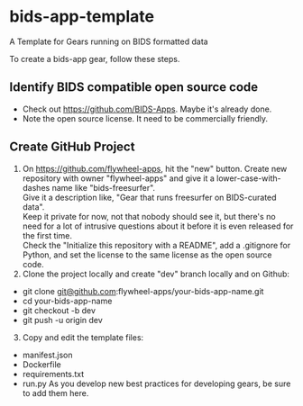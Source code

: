 # bids-app-template
A Template for Gears running on BIDS formatted data

To create a bids-app gear, follow these steps.

## Identify BIDS compatible open source code

* Check out https://github.com/BIDS-Apps.  Maybe it's already done.
* Note the open source license.  It need to be commercially friendly.

## Create GitHub Project

1. On https://github.com/flywheel-apps, hit the "new" button. 
Create new repository with owner "flywheel-apps" and give it a lower-case-with-dashes name like "bids-freesurfer".  
Give it a description like, "Gear that runs freesurfer on BIDS-curated data".  
Keep it private for now, not that nobody should see it, but there's no need for a lot of intrusive questions about it before it is even released for the first time.  
Check the "Initialize this repository with a README", add a .gitignore for Python, and set the license to the same license as the open source code.
2. Clone the project locally and create "dev" branch locally and on Github:
  * git clone git@github.com:flywheel-apps/your-bids-app-name.git
  * cd your-bids-app-name
  * git checkout -b dev
  * git push -u origin dev
3. Copy and edit the template files:
* manifest.json
* Dockerfile
* requirements.txt
* run.py
As you develop new best practices for developing gears, be sure to add them here.
